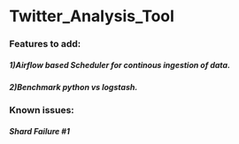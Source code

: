 # Twitter_Analysis_Tool

### Features to add:
  ##### 1)Airflow based Scheduler for continous ingestion of data.
  ##### 2)Benchmark python vs logstash.
 
### Known issues:
  ##### Shard Failure #1
